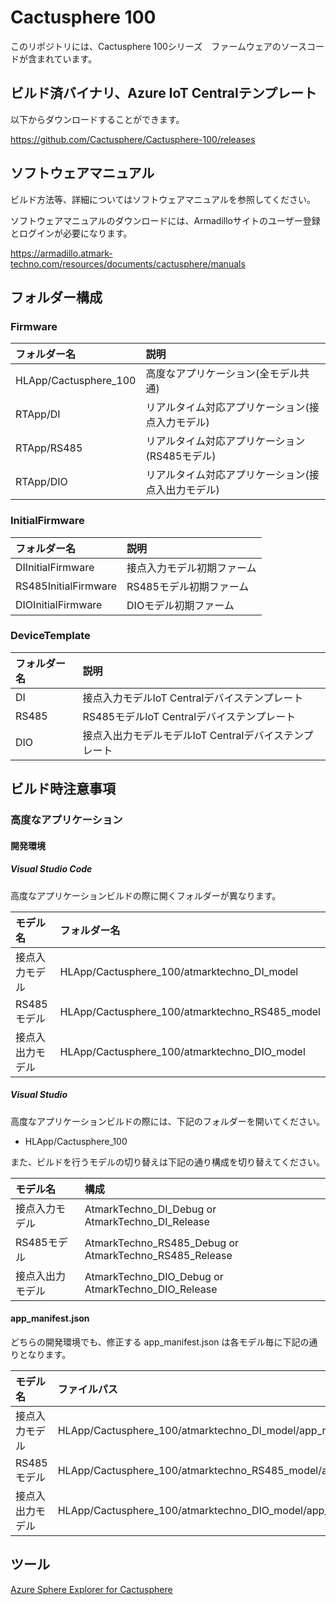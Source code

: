 # Cactusphere 100

このリポジトリには、Cactusphere 100シリーズ　ファームウェアのソースコードが含まれています。

## ビルド済バイナリ、Azure IoT Centralテンプレート

以下からダウンロードすることができます。

https://github.com/Cactusphere/Cactusphere-100/releases

## ソフトウェアマニュアル

ビルド方法等、詳細についてはソフトウェアマニュアルを参照してください。

ソフトウェアマニュアルのダウンロードには、Armadilloサイトのユーザー登録とログインが必要になります。

https://armadillo.atmark-techno.com/resources/documents/cactusphere/manuals

## フォルダー構成

### Firmware
|フォルダー名|説明|
|:--|:--|
|HLApp/Cactusphere_100|高度なアプリケーション(全モデル共通)|
|RTApp/DI|リアルタイム対応アプリケーション(接点入力モデル)|
|RTApp/RS485|リアルタイム対応アプリケーション(RS485モデル)|
|RTApp/DIO|リアルタイム対応アプリケーション(接点入出力モデル)|

### InitialFirmware
|フォルダー名|説明|
|:--|:--|
|DIInitialFirmware|接点入力モデル初期ファーム|
|RS485InitialFirmware|RS485モデル初期ファーム|
|DIOInitialFirmware|DIOモデル初期ファーム|

### DeviceTemplate
|フォルダー名|説明|
|:--|:--|
|DI|接点入力モデルIoT Centralデバイステンプレート|
|RS485|RS485モデルIoT Centralデバイステンプレート|
|DIO|接点入出力モデルモデルIoT Centralデバイステンプレート|


## ビルド時注意事項

### 高度なアプリケーション

#### 開発環境

##### Visual Studio Code

高度なアプリケーションビルドの際に開くフォルダーが異なります。

|モデル名|フォルダー名|
|:--|:--|
|接点入力モデル|HLApp/Cactusphere_100/atmarktechno_DI_model|
|RS485モデル|HLApp/Cactusphere_100/atmarktechno_RS485_model|
|接点入出力モデル|HLApp/Cactusphere_100/atmarktechno_DIO_model|

##### Visual Studio

高度なアプリケーションビルドの際には、下記のフォルダーを開いてください。
* HLApp/Cactusphere_100

また、ビルドを行うモデルの切り替えは下記の通り構成を切り替えてください。

|モデル名|構成|
|:--|:--|
|接点入力モデル|AtmarkTechno_DI_Debug or AtmarkTechno_DI_Release|
|RS485モデル|AtmarkTechno_RS485_Debug or AtmarkTechno_RS485_Release|
|接点入出力モデル|AtmarkTechno_DIO_Debug or AtmarkTechno_DIO_Release|

#### app_manifest.json

どちらの開発環境でも、修正する app_manifest.json は各モデル毎に下記の通りとなります。

|モデル名|ファイルパス|
|:--|:--|
|接点入力モデル|HLApp/Cactusphere_100/atmarktechno_DI_model/app_manifest.json|
|RS485モデル|HLApp/Cactusphere_100/atmarktechno_RS485_model/app_manifest.json|
|接点入出力モデル|HLApp/Cactusphere_100/atmarktechno_DIO_model/app_manifest.json|

## ツール

[Azure Sphere Explorer for Cactusphere](https://github.com/Cactusphere/Cactusphere-100/tree/master/Tools/AzureSphereExplorerForCactusphere)
